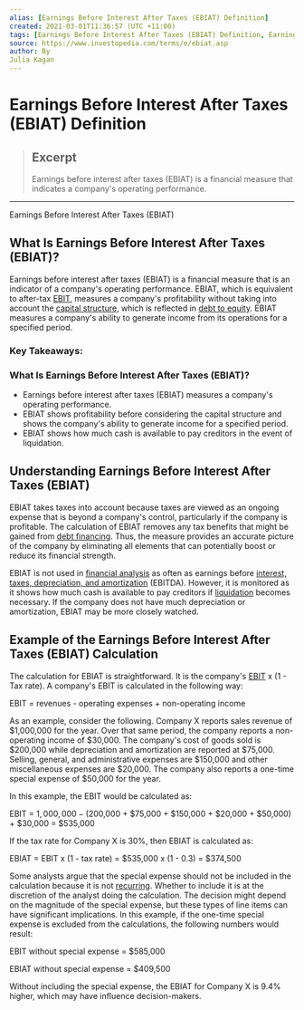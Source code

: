 ```yaml
---
alias: [Earnings Before Interest After Taxes (EBIAT) Definition]
created: 2021-03-01T11:36:57 (UTC +11:00)
tags: [Earnings Before Interest After Taxes (EBIAT) Definition, Earnings Before Interest After Taxes (EBIAT)]
source: https://www.investopedia.com/terms/e/ebiat.asp
author: By
Julia Kagan
---
```


# Earnings Before Interest After Taxes (EBIAT) Definition

> ## Excerpt
> Earnings before interest after taxes (EBIAT) is a financial measure that indicates a company's operating performance.

---

Earnings Before Interest After Taxes (EBIAT)
## What Is Earnings Before Interest After Taxes (EBIAT)?

Earnings before interest after taxes (EBIAT) is a financial measure that is an indicator of a company's operating performance. EBIAT, which is equivalent to after-tax [EBIT](https://www.investopedia.com/terms/e/ebit.asp), measures a company's profitability without taking into account the [capital structure](https://www.investopedia.com/terms/c/capitalstructure.asp), which is reflected in [debt to equity](https://www.investopedia.com/terms/d/debtequityratio.asp). EBIAT measures a company's ability to generate income from its operations for a specified period.

### Key Takeaways:

### What Is Earnings Before Interest After Taxes (EBIAT)?

-   Earnings before interest after taxes (EBIAT) measures a company's operating performance.
-   EBIAT shows profitability before considering the capital structure and shows the company's ability to generate income for a specified period.
-   EBIAT shows how much cash is available to pay creditors in the event of liquidation.

## Understanding Earnings Before Interest After Taxes (EBIAT)

EBIAT takes taxes into account because taxes are viewed as an ongoing expense that is beyond a company's control, particularly if the company is profitable. The calculation of EBIAT removes any tax benefits that might be gained from [debt financing](https://www.investopedia.com/terms/d/debtfinancing.asp). Thus, the measure provides an accurate picture of the company by eliminating all elements that can potentially boost or reduce its financial strength.

EBIAT is not used in [financial analysis](https://www.investopedia.com/terms/f/financial-analysis.asp) as often as earnings before [interest, taxes, depreciation, and amortization](https://www.investopedia.com/terms/e/ebitda.asp) (EBITDA). However, it is monitored as it shows how much cash is available to pay creditors if [liquidation](https://www.investopedia.com/terms/l/liquidation.asp) becomes necessary. If the company does not have much depreciation or amortization, EBIAT may be more closely watched.

## Example of the Earnings Before Interest After Taxes (EBIAT) Calculation

The calculation for EBIAT is straightforward. It is the company's [EBIT](https://www.investopedia.com/video/play/ebit-earnings-interest-and-taxes/) x (1 - Tax rate). A company's EBIT is calculated in the following way:

EBIT = revenues - operating expenses + non-operating income

As an example, consider the following. Company X reports sales revenue of $1,000,000 for the year. Over that same period, the company reports a non-operating income of $30,000. The company's cost of goods sold is $200,000 while depreciation and amortization are reported at $75,000. Selling, general, and administrative expenses are $150,000 and other miscellaneous expenses are $20,000. The company also reports a one-time special expense of $50,000 for the year.

In this example, the EBIT would be calculated as:

EBIT = $1,000,000 - ($200,000 + $75,000 + $150,000 + $20,000 + $50,000) + $30,000 = $535,000

If the tax rate for Company X is 30%, then EBIAT is calculated as:

EBIAT = EBIT x (1 - tax rate) = $535,000 x (1 - 0.3) = $374,500

Some analysts argue that the special expense should not be included in the calculation because it is not [recurring](https://www.investopedia.com/ask/answers/072815/what-difference-between-recurring-and-nonrecurring-general-and-administrative-expenses.asp). Whether to include it is at the discretion of the analyst doing the calculation. The decision might depend on the magnitude of the special expense, but these types of line items can have significant implications. In this example, if the one-time special expense is excluded from the calculations, the following numbers would result:

EBIT without special expense = $585,000

EBIAT without special expense = $409,500

Without including the special expense, the EBIAT for Company X is 9.4% higher, which may have influence decision-makers.
